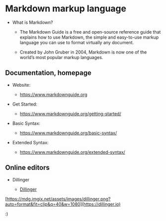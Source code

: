 # Markdown markup language


- What is Markdown?

  - The Markdown Guide is a free and open-source reference guide that explains how to use Markdown, the simple and easy-to-use markup language you can use to format virtually any document.

  - Created by John Gruber in 2004, Markdown is now one of the world’s most popular markup languages.




## Documentation, homepage

- Website:

  - https://www.markdownguide.org



- Get Started:

  - https://www.markdownguide.org/getting-started/



- Basic Syntax:

  - https://www.markdownguide.org/basic-syntax/



- Extended Syntax:

  - https://www.markdownguide.org/extended-syntax/



## Online editors

- Dillinger

  - [Dillinger](https://dillinger.io)

[https://mdg.imgix.net/assets/images/dillinger.png?auto=format&fit=clip&q=40&w=1080](https://dillinger.io)






:)

